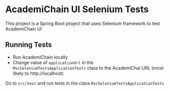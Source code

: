 # AcademiChain UI Selenium Tests

This project is a Spring Boot project that uses Selenium framework
to test AcademiChain UI

## Running Tests

- Run AcademiChain locally
- Change value of `applicationUrl` in the `MscSeleniumTestsApplicationTests` class
to the AcademiChai URL (most likely to http://localhost)

Go to `src/test` and run tests in the class `MscSeleniumTestsApplicationTests`